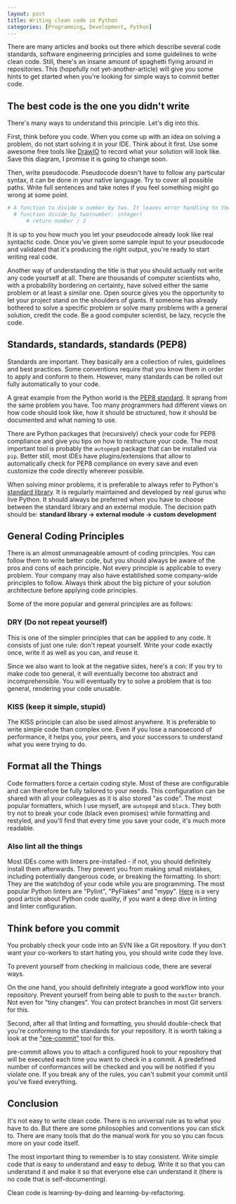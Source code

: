 ```yaml
---
layout: post
title: Writing clean code in Python
categories: [Programming, Development, Python]
---
```


There are many articles and books out there which describe several code standards, software engineering principles and some guidelines to write clean code. Still, there's an insane amount of spaghetti flying around in repositories. This (hopefully not yet-another-article) will give you some hints to get started when you're looking for simple ways to commit better code.

## The best code is the one you didn't write

There's many ways to understand this principle. Let's dig into this.

First, think before you code. When you come up with an idea on solving a problem, do not start solving it in your IDE. Think about it first. Use some awesome free tools like [DrawIO](https://diagrams.net) to record what your solution will look like. Save this diagram, I promise it is going to change soon.

Then, write pseudocode. Pseudocode doesn't have to follow any particular syntax, it can be done in your native language. Try to cover all possible paths. Write full sentences and take notes if you feel something might go wrong at some point.

```python
# A function to divide a number by two. It leaves error handling to the caller.
  # function divide_by_two(number: integer)
      # return number / 2
```

It is up to you how much you let your pseudocode already look like real syntactic code. Once you've given some sample input to your pseudocode and validated that it's producing the right output, you're ready to start writing real code.

Another way of understanding the title is that you should actually not write any code yourself at all. There are thousands of computer scientists who, with a probability bordering on certainty, have solved either the same problem or at least a similar one. Open source gives you the opportunity to let your project stand on the shoulders of giants. If someone has already bothered to solve a specific problem or solve many problems with a general solution, credit the code. Be a good computer scientist, be lazy, recycle the code.

## Standards, standards, standards (PEP8)

Standards are important. They basically are a collection of rules, guidelines and best practices. Some conventions require that you know them in order to apply and conform to them. However, many standards can be rolled out fully automatically to your code.

A great example from the Python world is the [PEP8 standard](https://peps.python.org/pep-0008/). It sprang from the same problem you have. Too many programmers had different views on how code should look like, how it should be structured, how it should be documented and what naming to use.

There are Python packages that (recursively) check your code for PEP8 compliance and give you tips on how to restructure your code. The most important tool is probably the `autopep8` package that can be installed via `pip`.
Better still, most IDEs have plugins/extensions that allow to automatically check for PEP8 compliance on every save and even customize the code directly wherever possible.

When solving minor problems, it is preferable to always refer to Python's [standard library](https://docs.python.org/3/library/). It is regularly maintained and developed by real gurus who live Python. It should always be preferred when you have to choose between the standard library and an external module. The decision path should be: **standard library -> external module -> custom development**

## General Coding Principles

There is an almost unmanageable amount of coding principles. You can follow them to write better code, but you should always be aware of the pros and cons of each principle. Not every principle is applicable to every problem. Your company may also have established some company-wide principles to follow. Always think about the big picture of your solution architecture before applying code principles.

Some of the more popular and general principles are as follows:

### DRY (Do not repeat yourself)

This is one of the simpler principles that can be applied to any code. It consists of just one rule: don't repeat yourself. Write your code exactly once, write it as well as you can, and reuse it.

Since we also want to look at the negative sides, here's a con: If you try to make code too general, it will eventually become too abstract and incomprehensible. You will eventually try to solve a problem that is too general, rendering your code unusable.

### KISS (keep it simple, stupid)

The KISS principle can also be used almost anywhere. It is preferable to write simple code than complex one. Even if you lose a nanosecond of performance, it helps you, your peers, and your successors to understand what you were trying to do.

## Format all the Things

Code formatters force a certain coding style. Most of these are configurable and can therefore be fully tailored to your needs. This configuration can be shared with all your colleagues as it is also stored "as code". The most popular formatters, which I use myself, are `autopep8` and `black`. They both try not to break your code (black even promises) while formatting and restyled, and you'll find that every time you save your code, it's much more readable.

### Also lint all the things

Most IDEs come with linters pre-installed - if not, you should definitely install them afterwards.
They prevent you from making small mistakes, including potentially dangerous code, or breaking the formatting. In short: They are the watchdog of your code while you are programming. The most popular Python linters are "Pylint", "PyFlakes" and "mypy". [Here](https://testdriven.io/blog/python-code-quality/) is a very good article about Python code quality, if you want a deep dive in linting and linter configuration.

## Think before you commit

You probably check your code into an SVN like a Git repository. If you don't want your co-workers to start hating you, you should write code they love.

To prevent yourself from checking in malicious code, there are several ways.

On the one hand, you should definitely integrate a good workflow into your repository. Prevent yourself from being able to push to the `master` branch. Not even for "tiny changes". You can protect branches in most Git servers for this.

Second, after all that linting and formatting, you should double-check that you're conforming to the standards for your repository. It is worth taking a look at the ["pre-commit"](https://pre-commit.com/) tool for this.

pre-commit allows you to attach a configured hook to your repository that will be executed each time you want to check in a commit. A predefined number of conformances will be checked and you will be notified if you violate one. If you break any of the rules, you can't submit your commit until you've fixed everything.

## Conclusion

It's not easy to write clean code. There is no universal rule as to what you have to do. But there are some philosophies and conventions you can stick to. There are many tools that do the manual work for you so you can focus more on your code itself.

The most important thing to remember is to stay consistent. Write simple code that is easy to understand and easy to debug. Write it so that you can understand it and make it so that everyone else can understand it (there is no code that is self-documenting).

Clean code is learning-by-doing and learning-by-refactoring.
